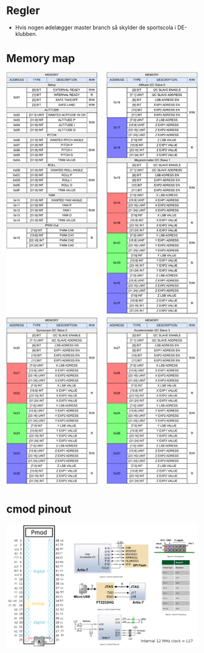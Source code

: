 # Regler
 - Hvis nogen ødelægger master branch så skylder de sportscola i DE-klubben.

# Memory map

![memory map 1](./Assets/memoryOverview1.svg)
![memory map 2](./Assets/memoryOverview2.svg)

# cmod pinout
![cmod pinout](https://github.com/Niclasapdk/digital_hardware_design/raw/master/general/cmod7_pinout.png)
